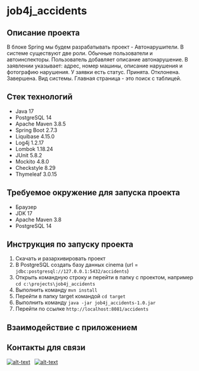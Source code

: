 # job4j_accidents

## Описание проекта
В блоке Spring мы будем разрабатывать проект - Автонарушители.
В системе существуют две роли. Обычные пользователи и автоинспекторы.
Пользователь добавляет описание автонарушение.
В заявлении указывает: адрес, номер машины, описание нарушения и фотографию нарушения.
У заявки есть статус. Принята. Отклонена. Завершена.
Вид системы. Главная страница - это поиск с таблицей.

## Стек технологий
* Java 17
* PostgreSQL 14
* Apache Maven 3.8.5
* Spring Boot 2.7.3
* Liquibase 4.15.0
* Log4j 1.2.17
* Lombok 1.18.24
* JUnit 5.8.2
* Mockito 4.8.0
* Checkstyle 8.29
* Thymeleaf 3.0.15

## Требуемое окружение для запуска проекта
* Браузер
* JDK 17
* Apache Maven 3.8
* PostgreSQL 14

## Инструкция по запуску проекта
1) Скачать и разархивировать проект
2) В PostgreSQL создать базу данных cinema (url = `jdbc:postgresql://127.0.0.1:5432/accidents`)
3) Открыть командную строку и перейти в папку с проектом, например `cd c:\projects\job4j_accidents`
4) Выполнить команду `mvn install`
5) Перейти в папку target командой `cd target`
6) Выполнить команду `java -jar job4j_accidents-1.0.jar`
7) Перейти по ссылке `http://localhost:8081/accidents`

## Взаимодействие с приложением

## Контакты для связи
[![alt-text](https://img.shields.io/badge/-telegram-grey?style=flat&logo=telegram&logoColor=white)](https://t.me/kalchenko_denis)&nbsp;&nbsp;
[![alt-text](https://img.shields.io/badge/@%20email-005FED?style=flat&logo=mail&logoColor=white)](mailto:denfort50@yandex.ru)&nbsp;&nbsp;
